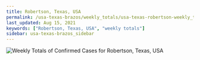 ```yaml
---
title: Robertson, Texas, USA
permalink: /usa-texas-brazos/weekly_totals/usa-texas-robertson-weekly_totals.html
last_updated: Aug 15, 2021
keywords: ["Robertson, Texas, USA", "weekly totals"]
sidebar: usa-texas-brazos_sidebar
---
```


![Weekly Totals of Confirmed Cases for Robertson, Texas, USA](/covid_tracker/images/graphs/usa-texas-robertson-weekly_totals_graph.png)

